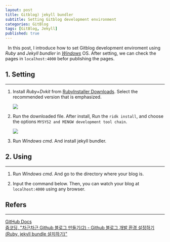```yaml
---
layout: post
title: Gitblog) jekyll bundler
subtitle: Setting Gitblog development environment
categories: GitBlog
tags: [GitBlog, Jekyll]
published: true
---
```

&nbsp;&nbsp;In this post, I introduce how to set Gitblog development enviroment using <i>Ruby</i> and <i>Jekyll bundler</i> in <u><i>Windows</i></u> OS. After setting, we can check the pages in `localhost:4000` befor publishing the pages.<br/>

## 1. Setting
<hr>

1. Install <i>Ruby+Dvkit</i> from <a href = "https://rubyinstaller.org/downloads/">RubyInstaller Downloads</a>. Select the recommended version that is emphasized.

    <img src = "https://user-images.githubusercontent.com/80208196/216691894-a2acebd1-5ee8-471a-b243-495f33c6fdfe.png"><br/>

2. Run the downloaded file. After install, Run the `ridk install`, and choose the options `MYSYS2 and MINGW development tool chain`.

    <img src = "https://user-images.githubusercontent.com/80208196/216692447-83d2887c-e264-404d-83cd-5018a414a843.png"><br/>

3. Run <i>Windows cmd</i>. And install jekyll bundler.

    <script src="https://gist.github.com/unsik6/ea72260b9f897e94c3515512f829ad58.js"></script>

## 2. Using
<hr>

1. Run <i>Windows cmd</i>. And go to the directory where your blog is.

    <script src="https://gist.github.com/unsik6/604a4269b4d08bad85d4075a1f92d92b.js"></script>

2. Input the command below. Then, you can watch your blog at `localhost:4000` using any browser.

    <script src="https://gist.github.com/unsik6/5a6da658b53da01a0af44639e57b2540.js"></script>

## Refers
<hr>
<a href = "https://docs.github.com/en/pages/setting-up-a-github-pages-site-with-jekyll/testing-your-github-pages-site-locally-with-jekyll">GitHub Docs</a><br/>
<a href = "https://zoomkoding.github.io/gitblog/2019/08/18/git-blog-2.html">줌코딩, "차근차근 Github 블로그 만들기(2) - Github 블로그 개발 환경 설정하기(Ruby, jekyll bundle 설치하기)"</a><br.>